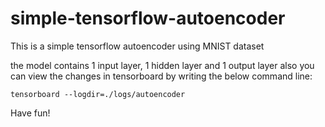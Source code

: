 # simple-tensorflow-autoencoder
This is a simple tensorflow autoencoder using MNIST dataset

the model contains 1 input layer, 1 hidden layer and 1 output layer
also you can view the changes in tensorboard by writing the below command line:

`tensorboard --logdir=./logs/autoencoder`

Have fun!
